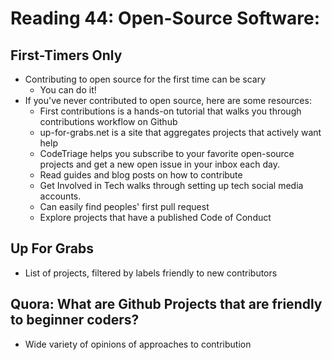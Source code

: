 # Reading 44: Open-Source Software:
## First-Timers Only
- Contributing to open source for the first time can be scary
  - You can do it!
- If you've never contributed to open source, here are some resources:
  - First contributions is a hands-on tutorial that walks you through contributions workflow on Github
  - up-for-grabs.net is a site that aggregates projects that actively want help
  - CodeTriage helps you subscribe to your favorite open-source projects and get a new open issue in your inbox each day.
  - Read guides and blog posts on how to contribute
  - Get Involved in Tech walks through setting up tech social media accounts.
  - Can easily find peoples' first pull request
  - Explore projects that have a published Code of Conduct
  
## Up For Grabs
- List of projects, filtered by labels friendly to new contributors

## Quora: What are Github Projects that are friendly to beginner coders?
- Wide variety of opinions of approaches to contribution
